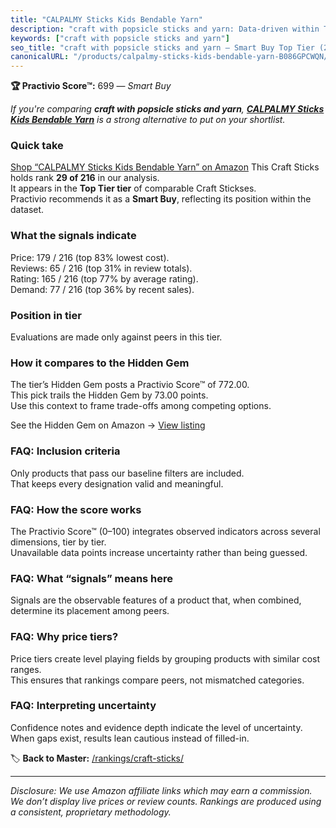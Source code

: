 ```yaml
---
title: "CALPALMY Sticks Kids Bendable Yarn"
description: "craft with popsicle sticks and yarn: Data-driven within Top Tier ranking using the Practivio Score™. Positioned by quality, value, demand, findability, momentu…"
keywords: ["craft with popsicle sticks and yarn"]
seo_title: "craft with popsicle sticks and yarn — Smart Buy Top Tier (2025)"
canonicalURL: "/products/calpalmy-sticks-kids-bendable-yarn-B086GPCWQN/"
---
```


**🏆 Practivio Score™:** 699 — _Smart Buy_


*If you're comparing **craft with popsicle sticks and yarn**, **[CALPALMY Sticks Kids Bendable Yarn](https://www.amazon.com/dp/B086GPCWQN?tag=practivio-20)** is a strong alternative to put on your shortlist.*
### Quick take
[Shop “CALPALMY Sticks Kids Bendable Yarn” on Amazon](https://www.amazon.com/dp/B086GPCWQN?tag=practivio-20)
This Craft Sticks holds rank **29 of 216** in our analysis.  
It appears in the **Top Tier tier** of comparable Craft Stickses.  
Practivio recommends it as a **Smart Buy**, reflecting its position within the dataset.

### What the signals indicate
Price: 179 / 216 (top 83% lowest cost).  
Reviews: 65 / 216 (top 31% in review totals).  
Rating: 165 / 216 (top 77% by average rating).  
Demand: 77 / 216 (top 36% by recent sales).

### Position in tier
Evaluations are made only against peers in this tier.

### How it compares to the Hidden Gem
The tier’s Hidden Gem posts a Practivio Score™ of 772.00.  
This pick trails the Hidden Gem by 73.00 points.  
Use this context to frame trade-offs among competing options.  

See the Hidden Gem on Amazon → [View listing](https://www.amazon.com/dp/B00OBC4CU2?tag=practivio-20)

### FAQ: Inclusion criteria
Only products that pass our baseline filters are included.  
That keeps every designation valid and meaningful.

### FAQ: How the score works
The Practivio Score™ (0–100) integrates observed indicators across several dimensions, tier by tier.  
Unavailable data points increase uncertainty rather than being guessed.

### FAQ: What “signals” means here
Signals are the observable features of a product that, when combined, determine its placement among peers.

### FAQ: Why price tiers?
Price tiers create level playing fields by grouping products with similar cost ranges.  
This ensures that rankings compare peers, not mismatched categories.

### FAQ: Interpreting uncertainty
Confidence notes and evidence depth indicate the level of uncertainty.  
When gaps exist, results lean cautious instead of filled-in.


🏷️ **Back to Master:** [/rankings/craft-sticks/](/rankings/craft-sticks/)

---
_Disclosure: We use Amazon affiliate links which may earn a commission. We don’t display live prices or review counts. Rankings are produced using a consistent, proprietary methodology._
